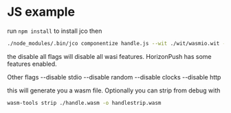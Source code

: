 # JS example

run `npm install` to install jco
then

```sh
./node_modules/.bin/jco componentize handle.js --wit ./wit/wasmio.wit -o handle.wasm --disable all
```

the disable all flags will disable all wasi features. HorizonPush has some features enabled.

Other flags
--disable stdio
--disable random
--disable clocks
--disable http


this will generate you a wasm file. Optionally you can strip from debug with

```sh
wasm-tools strip ./handle.wasm -o handlestrip.wasm
```
